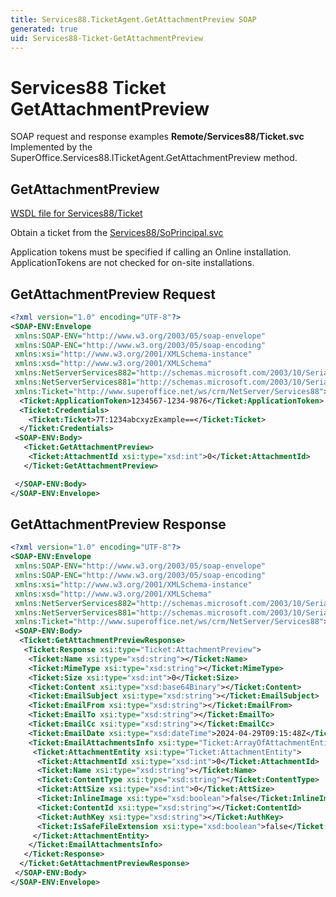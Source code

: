 ```yaml
---
title: Services88.TicketAgent.GetAttachmentPreview SOAP
generated: true
uid: Services88-Ticket-GetAttachmentPreview
---
```


# Services88 Ticket GetAttachmentPreview

SOAP request and response examples **Remote/Services88/Ticket.svc**
Implemented by the <see cref="M:SuperOffice.Services88.ITicketAgent.GetAttachmentPreview">SuperOffice.Services88.ITicketAgent.GetAttachmentPreview</see> method.

## GetAttachmentPreview





[WSDL file for Services88/Ticket](../Services88-Ticket.md)

Obtain a ticket from the [Services88/SoPrincipal.svc](../SoPrincipal/index.md)

Application tokens must be specified if calling an Online installation. ApplicationTokens are not checked for on-site installations.

## GetAttachmentPreview Request

```xml
<?xml version="1.0" encoding="UTF-8"?>
<SOAP-ENV:Envelope
 xmlns:SOAP-ENV="http://www.w3.org/2003/05/soap-envelope"
 xmlns:SOAP-ENC="http://www.w3.org/2003/05/soap-encoding"
 xmlns:xsi="http://www.w3.org/2001/XMLSchema-instance"
 xmlns:xsd="http://www.w3.org/2001/XMLSchema"
 xmlns:NetServerServices882="http://schemas.microsoft.com/2003/10/Serialization/Arrays"
 xmlns:NetServerServices881="http://schemas.microsoft.com/2003/10/Serialization/"
 xmlns:Ticket="http://www.superoffice.net/ws/crm/NetServer/Services88">
  <Ticket:ApplicationToken>1234567-1234-9876</Ticket:ApplicationToken>
  <Ticket:Credentials>
    <Ticket:Ticket>7T:1234abcxyzExample==</Ticket:Ticket>
  </Ticket:Credentials>
 <SOAP-ENV:Body>
   <Ticket:GetAttachmentPreview>
    <Ticket:AttachmentId xsi:type="xsd:int">0</Ticket:AttachmentId>
   </Ticket:GetAttachmentPreview>

 </SOAP-ENV:Body>
</SOAP-ENV:Envelope>

```


## GetAttachmentPreview Response

```xml
<?xml version="1.0" encoding="UTF-8"?>
<SOAP-ENV:Envelope
 xmlns:SOAP-ENV="http://www.w3.org/2003/05/soap-envelope"
 xmlns:SOAP-ENC="http://www.w3.org/2003/05/soap-encoding"
 xmlns:xsi="http://www.w3.org/2001/XMLSchema-instance"
 xmlns:xsd="http://www.w3.org/2001/XMLSchema"
 xmlns:NetServerServices882="http://schemas.microsoft.com/2003/10/Serialization/Arrays"
 xmlns:NetServerServices881="http://schemas.microsoft.com/2003/10/Serialization/"
 xmlns:Ticket="http://www.superoffice.net/ws/crm/NetServer/Services88">
 <SOAP-ENV:Body>
  <Ticket:GetAttachmentPreviewResponse>
   <Ticket:Response xsi:type="Ticket:AttachmentPreview">
    <Ticket:Name xsi:type="xsd:string"></Ticket:Name>
    <Ticket:MimeType xsi:type="xsd:string"></Ticket:MimeType>
    <Ticket:Size xsi:type="xsd:int">0</Ticket:Size>
    <Ticket:Content xsi:type="xsd:base64Binary"></Ticket:Content>
    <Ticket:EmailSubject xsi:type="xsd:string"></Ticket:EmailSubject>
    <Ticket:EmailFrom xsi:type="xsd:string"></Ticket:EmailFrom>
    <Ticket:EmailTo xsi:type="xsd:string"></Ticket:EmailTo>
    <Ticket:EmailCc xsi:type="xsd:string"></Ticket:EmailCc>
    <Ticket:EmailDate xsi:type="xsd:dateTime">2024-04-29T09:15:48Z</Ticket:EmailDate>
    <Ticket:EmailAttachmentsInfo xsi:type="Ticket:ArrayOfAttachmentEntity">
     <Ticket:AttachmentEntity xsi:type="Ticket:AttachmentEntity">
      <Ticket:AttachmentId xsi:type="xsd:int">0</Ticket:AttachmentId>
      <Ticket:Name xsi:type="xsd:string"></Ticket:Name>
      <Ticket:ContentType xsi:type="xsd:string"></Ticket:ContentType>
      <Ticket:AttSize xsi:type="xsd:int">0</Ticket:AttSize>
      <Ticket:InlineImage xsi:type="xsd:boolean">false</Ticket:InlineImage>
      <Ticket:ContentId xsi:type="xsd:string"></Ticket:ContentId>
      <Ticket:AuthKey xsi:type="xsd:string"></Ticket:AuthKey>
      <Ticket:IsSafeFileExtension xsi:type="xsd:boolean">false</Ticket:IsSafeFileExtension>
     </Ticket:AttachmentEntity>
    </Ticket:EmailAttachmentsInfo>
   </Ticket:Response>
  </Ticket:GetAttachmentPreviewResponse>
 </SOAP-ENV:Body>
</SOAP-ENV:Envelope>

```

